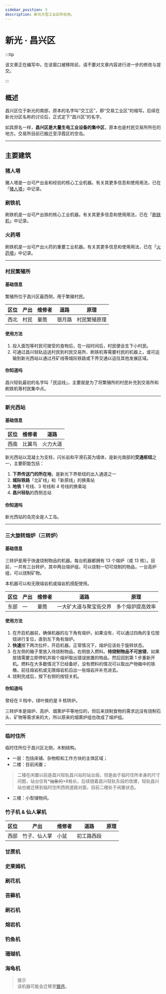 ```yaml
---
sidebar_position: 3
description: 新光大型工业区所在地。
---
```


# 新光 · 昌兴区

:::tip

该文章正在编写中。在该窗口被移除前，请不要对文章内容进行进一步的修改与提交。

:::

## 概述

昌兴区位于新光的南部，原本的名字叫“交工区”，即“交易工业区”的缩写。后续在新光分区名称的讨论后，正式定下“昌兴区”的名字。

如其原名一样，**昌兴区是大量生电工业设备的集中区**，原本也是村民交易所所在的地方。交易所目前已搬迁至浮霞区的空岛。

---

## 主要建筑

### 猪人塔

猪人塔是一台可产出金和经验的核心工业机器。有关其更多信息和使用用法，已在「[猪人塔](../industries/zombified_piglin_farm.md)」中记录。

### 刷铁机

刷铁机是一台可产出铁的核心工业机器。有关其更多信息和使用用法，已在「[刷铁机](../industries/iron_golem_farm.md)」中记录。

### 火药塔

刷铁机是一台可产出火药的重要工业机器。有关其更多信息和使用用法，已在「[火药塔](../industries/gunpowder_farm.md)」中记录。

---

### 村民繁殖所

#### 基础信息

繁殖所位于昌兴区最西侧，用于繁殖村民。

| 区位 | 产出 | 维修者 | 道路 | 原理 |
| --- | --- | --- | --- | --- |
| 西北 | 村民 | 量筒 | 银月路 | 村民繁殖原理 | 

#### 使用方法

1. 投入面包等村民可接受的食物后，在一段时间后，村民便会生下小村民。
2. 可通过昌兴轻轨运送村民到村民交易所、刷铁机等需要村民的机器上，或可运输到新光西站以通过月矿线等城际铁路或下界交通以运往其他发展区域。

#### 你知道吗

昌兴轻轨最初的名字叫「民运线」，主要就是为了将繁殖所的村民补充到交易所和刷铁机等村民集中点。

---

### 新光西站

#### 基础信息

| 区位 | 维修者 | 道路 |
| --- | --- | --- |
| 西南 | 比翼鸟 | 火力大道 |

新光西站以混凝土为支柱，闪长岩和平滑石英为墙体，是新光南部的**交通枢纽**之一，主要职能包括：

1. **下界传送门的所在地**，是新光下界枢纽的出入通道之一
2. **城际铁路**「北矿线」和「新原线」的换乘站
3. **地铁** 1 号线、3 号线和 4 号线的换乘站
4. **昌兴轻轨**的西侧总站

#### 你知道吗

新光西站的岛完全是人工岛。

---

### 三大旋转熔炉（三转炉）

#### 基础信息

三转炉是用于快速烧制物品的机器。每台机器都拥有 13 个熔炉（或 13 核）。目前，一共有三台转炉，其中两台熔炉组，可以烧制一切可烧制的物品，一台高炉组，可以烧制矿物。

本机器可以和无限熔岩机或熔岩机搭配使用。

| 区位 | 产出 | 维修者 | 道路 | 原理 |
| --- | --- | --- | --- | --- |
| 东部 | — | 量筒 | 一大矿大道与聚宝街交界 | 多个熔炉提高效率 | 

#### 使用方法

1. 在开启机器前，确保机器的左下角有熔炉。如果没有，可以通过四角的复位按钮进行复位，直到左下角有熔炉。
2. **快速**按下两次拉杆，开启机器。正常情况下，熔炉应该处于旋转状态。
3. 在左侧的箱子里放入待烧制物品，右侧放入燃料。**待烧制物品不可放错**，如果放错需要立即停机并挨个熔炉取出错误放置的物品，然后回到第 1 步重新开机。燃料在大多数情况下已经备好，没有燃料的情况可以取出产物箱中的铁桶，前往熔岩机或无限熔岩机舀出一些熔岩并补充进去。
4. 烧制完成后，按下右侧的按钮关机。

#### 你知道吗

曾经在 II 档中，绿叶做的是 9 核转炉。

三转炉本是熔炉、高炉、烟熏炉平等地位的，但后来烧制食物的需求远没有烧制石头、矿物等需求来的大，所以原来的烟熏炉组也改成了熔炉组。

---

### 临时住所

临时住所位于昌兴区北侧，木制结构。

- 一层：包括床铺、杂物柜和工作方块的主体区域；
- 二楼：目前闲置；
  
> 二楼在闲置以前是昌兴轻轨昌兴站的站台层。但是由于临时住所本身的尺寸问题，站台仅有*~~抽象的~~*8格长，后续随着昌兴轻轨东段的改建，轻轨昌兴站也被迁移到临时住所西侧道路对面，目前二楼处于闲置状态。

- 三楼：小型储物间。

### 竹子机 & 仙人掌机

| 区位 | 产出 | 维修者 | 道路 | 原理 |
| --- | --- | --- | --- | --- |
| 西部 | 竹子、仙人掌 | 小鼠 | 初工路西段 |  | 

### 甘蔗机

### 史莱姆机

### 刷花机

### 苔藓机

### 刷石机

### 熔岩机

### 钓鱼机

### 珊瑚机

### 海龟机

> 提示  
  该机器可能会迁移至[银月](../silvermoon/README.md)。
